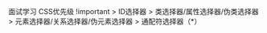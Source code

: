 面试学习
    CSS优先级
        !important > 
        ID选择器 > 
        类选择器/属性选择器/伪类选择器 > 
        元素选择器/关系选择器/伪元素选择器 > 
        通配符选择器（*）